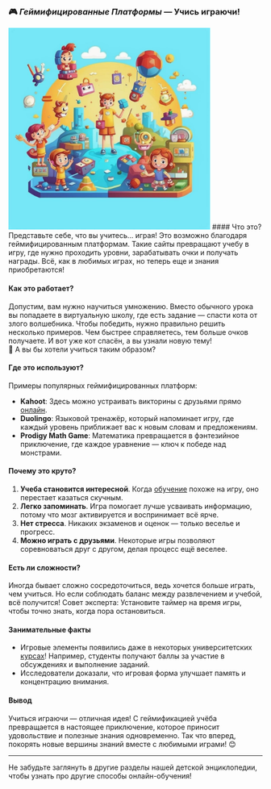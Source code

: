 ### 🎮 *Геймифицированные Платформы* — Учись играючи!
<img src="../../../../WORK/learning/online/images/Геймифицированные_платформы.jpg" width="400" height="400" />
#### Что это?
Представьте себе, что вы учитесь... играя! Это возможно благодаря геймифицированным платформам. Такие сайты превращают учебу в игру, где нужно проходить уровни, зарабатывать очки и получать награды. Всё, как в любимых играх, но теперь еще и знания приобретаются!

#### Как это работает?
Допустим, вам нужно научиться умножению. Вместо обычного урока вы попадаете в виртуальную школу, где есть задание — спасти кота от злого волшебника. Чтобы победить, нужно правильно решить несколько примеров. Чем быстрее справляетесь, тем больше очков получаете. И вот уже кот спасён, а вы узнали новую тему!  
🤔 А вы бы хотели учиться таким образом?

#### Где это используют?
Примеры популярных геймифицированных платформ:
- **Kahoot**: Здесь можно устраивать викторины с друзьями прямо [онлайн](Как_узнавать_новое_Онлайн.md).
- **Duolingo**: Языковой тренажёр, который напоминает игру, где каждый уровень приближает вас к новым словам и предложениям.
- **Prodigy Math Game**: Математика превращается в фэнтезийное приключение, где каждое уравнение — ключ к победе над монстрами.

#### Почему это круто?
1. **Учеба становится интересной**. Когда [обучение](Совместное_обучение.md) похоже на игру, оно перестает казаться скучным.
2. **Легко запоминать**. Игра помогает лучше усваивать информацию, потому что мозг активируется и воспринимает всё ярче.
3. **Нет стресса**. Никаких экзаменов и оценок — только веселье и прогресс.
4. **Можно играть с друзьями**. Некоторые игры позволяют соревноваться друг с другом, делая процесс ещё веселее.

#### Есть ли сложности?
Иногда бывает сложно сосредоточиться, ведь хочется больше играть, чем учиться. Но если соблюдать баланс между развлечением и учебой, всё получится!
Совет эксперта: Установите таймер на время игры, чтобы точно знать, когда пора остановиться.

#### Занимательные факты
- Игровые элементы появились даже в некоторых университетских [курсах](Массовые_открытые_онлайн-курсы_(MOOC).md)! Например, студенты получают баллы за участие в обсуждениях и выполнение заданий.
- Исследователи доказали, что игровая форма улучшает память и концентрацию внимания.

#### Вывод
Учиться играючи — отличная идея! С геймификацией учёба превращается в настоящее приключение, которое приносит удовольствие и полезные знания одновременно. Так что вперед, покорять новые вершины знаний вместе с любимыми играми! 😊

---
Не забудьте заглянуть в другие разделы нашей детской энциклопедии, чтобы узнать про другие способы онлайн-обучения!
